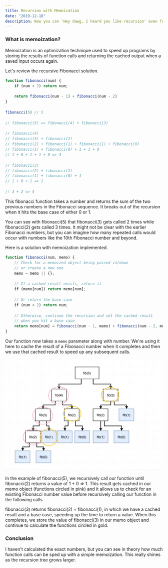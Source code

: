 ```yaml
---
title: Recursion with Memoization
date: "2019-12-18"
description: Now you can 'Hey dawg, I heard you like recursion' even faster!
---
```


<h3>What is memoization?</h3>

Memoization is an optimization technique used to speed up programs by storing the results of function calls and returning the cached output when a saved input occurs again.

Let's review the recursive Fibonacci solution.

```javascript
function fibonacci(num) {
    if (num < 2) return num;

    return fibonacci(num - 1) + fibonacci(num - 2)
}

fibonacci(5) // 5

// fibonacci(5) => fibonacci(4) + fibonacci(3)

// fibonacci(4)
// fibonacci(3) + fibonacci(2)
// fibonacci(2) + fibonacci(1) + fibonacci(1) + fibonacci(0)
// fibonacci(1) + fibonacci(0) + 1 + 1 + 0
// 1 + 0 + 1 + 1 + 0 => 3

// fibonacci(3)
// fibonacci(2) + fibonacci(1)
// fibonacci(1) + fibonacci(0) + 1
// 1 + 0 + 1 => 2

// 3 + 2 => 5
```

This fibonacci function takes a number and returns the sum of the two previous numbers in the Fibonacci sequence. It breaks out of the recursion when it hits the base case of either 0 or 1.

You can see with fibonacci(5) that fibonacci(3) gets called 2 times while fibonacci(2) gets called 3 times. It might not be clear with the earlier Fibonacci numbers, but you can imagine how many repeated calls would occur with numbers like the 10th Fibonacci number and beyond.

Here is a solution with memoization implemented.

```javascript
function fibonacci(num, memo) {
    // Check for a memoized object being passed in/down
    // or create a new one
    memo = memo || {};

    // If a cached result exists, return it
    if (memo[num]) return memo[num];

    // Or return the base case
    if (num < 2) return num;

    // Otherwise, continue the recursion and set the cached result
    // when you hit a base case
    return memo[num] = fibonacci(num - 1, memo) + fibonacci(num - 2, memo);
}
```

Our function now takes a <code>memo</code> parameter along with number. We're using it here to cache the result of a Fibonacci number when it completes and then we use that cached result to speed up any subsequent calls.

<img src="./memoized-recursion.jpg" /><br>

In the example of fibonacci(5), we recursively call our function until fibonacci(2) returns a value of 1 + 0 => 1. This result gets cached in our memo object (functions circled in pink) and it allows us to check for an existing Fibonacci number value before recursively calling our function in the following calls.

fibonacci(3) returns fibonacci(2) + fibonacci(1), in which we have a cached result and a base case, speeding up the time to return a value. When this completes, we store the value of fibonacci(3) in our memo object and continue to calculate the functions circled in gold.

<h3>Conclusion</h3>

I haven't calculated the exact numbers, but you can see in theory how much function calls can be sped up with a simple memoization. This really shines as the recursion tree grows larger.
